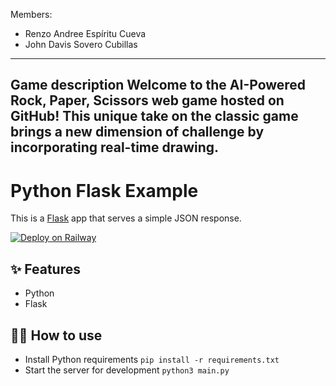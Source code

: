 Members:
  - Renzo Andree Espíritu Cueva
  - John Davis Sovero Cubillas
---
Game description 
    Welcome to the AI-Powered Rock, Paper, Scissors web game hosted on GitHub! This unique take on 
    the classic game brings a new dimension of challenge by incorporating real-time drawing.
---

# Python Flask Example

This is a [Flask](https://flask.palletsprojects.com/en/1.1.x/) app that serves a simple JSON response.

[![Deploy on Railway](https://railway.app/button.svg)](https://railway.app/new/template/zUcpux)

## ✨ Features

- Python
- Flask

## 💁‍♀️ How to use

- Install Python requirements `pip install -r requirements.txt`
- Start the server for development `python3 main.py`
